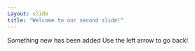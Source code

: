 ```yaml
---
Layout: slide
title: "Welcome to our second slide!"
---
```

Something new has been added
Use the left arrow to go back! 
